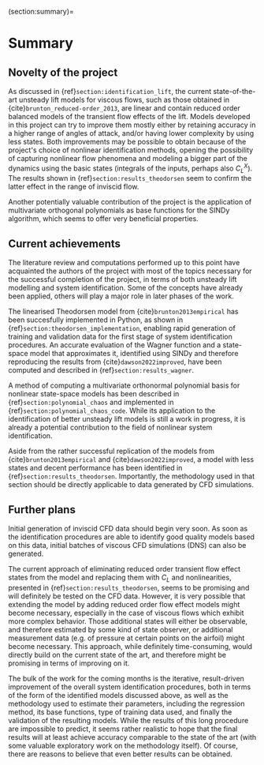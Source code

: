 (section:summary)=
# Summary

## Novelty of the project

As discussed in {ref}`section:identification_lift`, the current state-of-the-art unsteady lift models for viscous flows, such as those obtained in {cite}`brunton_reduced-order_2013`, are linear and contain reduced order balanced models of the transient flow effects of the lift. Models developed in this project can try to improve them mostly either by retaining accuracy in a higher range of angles of attack, and/or having lower complexity by using less states. Both improvements may be possible to obtain because of the project's choice of nonlinear identification methods, opening the possibility of capturing nonlinear flow phenomena and modeling a bigger part of the dynamics using the basic states (integrals of the inputs, perhaps also $C_L^X$). The results shown in {ref}`section:results_theodorsen` seem to confirm the latter effect in the range of inviscid flow.

Another potentially valuable contribution of the project is the application of multivariate orthogonal polynomials as base functions for the SINDy algorithm, which seems to offer very beneficial properties.

## Current achievements

The literature review and computations performed up to this point have acquainted the authors of the project with most of the topics necessary for the successful completion of the project, in terms of both unsteady lift modelling and system identification. Some of the concepts have already been applied, others will play a major role in later phases of the work.

The linearised Theodorsen model from {cite}`brunton2013empirical` has been succesfully implemented in Python, as shown in {ref}`section:theodorsen_implementation`, enabling rapid generation of training and validation data for the first stage of system identification procedures. An accurate evaluation of the Wagner function and a state-space model that approximates it, identified using SINDy and therefore reproducing the results from {cite}`dawson2022improved`, have been computed and described in {ref}`section:results_wagner`.

A method of computing a multivariate orthonormal polynomial basis for nonlinear state-space models has been described in {ref}`section:polynomial_chaos` and implemented in {ref}`section:polynomial_chaos_code`. While its application to the identification of better unsteady lift models is still a work in progress, it is already a potential contribution to the field of nonlinear system identification.

Aside from the rather successful replication of the models from {cite}`brunton2013empirical` and {cite}`dawson2022improved`, a model with less states and decent performance has been identified in {ref}`section:results_theodorsen`. Importantly, the methodology used in that section should be directly applicable to data generated by CFD simulations.

## Further plans

Initial generation of inviscid CFD data should begin very soon. As soon as the identification procedures are able to identify good quality models based on this data, initial batches of viscous CFD simulations (DNS) can also be generated.

The current approach of eliminating reduced order transient flow effect states from the model and replacing them with $C_L$ and nonlinearities, presented in {ref}`section:results_theodorsen`, seems to be promising and will definitely be tested on the CFD data. However, it is very possible that extending the model by adding reduced order flow effect models might become necessary, especially in the case of viscous flows which exhibit more complex behavior. Those additional states will either be observable, and therefore estimated by some kind of state observer, or additional measurement data (e.g. of pressure at certain points on the airfoil) might become necessary. This approach, while definitely time-consuming, would directly build on the current state of the art, and therefore might be promising in terms of improving on it.

The bulk of the work for the coming months is the iterative, result-driven improvement of the overall system identification procedures, both in terms of the form of the identified models discussed above, as well as the methodology used to estimate their parameters, including the regression method, its base functions, type of training data used, and finally the validation of the resulting models. While the results of this long procedure are impossible to predict, it seems rather realistic to hope that the final results will at least achieve accuracy comparable to the state of the art (with some valuable exploratory work on the methodology itself). Of course, there are reasons to believe that even better results can be obtained.